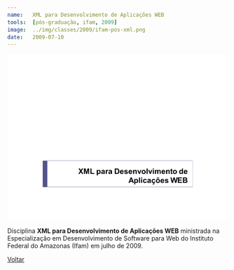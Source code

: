 ```yaml
---
name:  	XML para Desenvolvimento de Aplicações WEB
tools: 	[pós-graduação, ifam, 2009]
image: 	../img/classes/2009/ifam-pos-xml.png
date: 	2009-07-10
---
```


![](../img/classes/2009/ifam-pos-xml.png)

Disciplina **XML para Desenvolvimento de Aplicações WEB** ministrada na Especialização em Desenvolvimento de Software para Web do Instituto Federal do Amazonas (Ifam) em julho de 2009.

<p class="text-center">
	<a class="btn btn-outline-primary mt-1" href="{{ site.baseurl }}/classes/">Voltar</a>
</p>